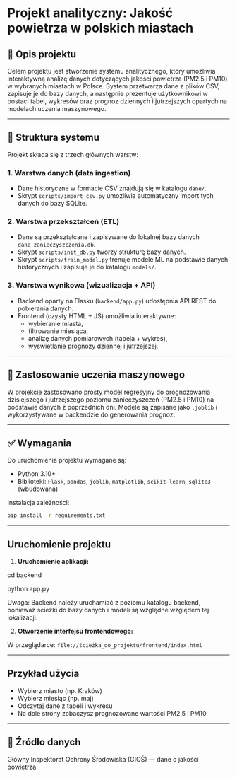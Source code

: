 
# Projekt analityczny: Jakość powietrza w polskich miastach

## 📌 Opis projektu

Celem projektu jest stworzenie systemu analitycznego, który umożliwia interaktywną analizę danych dotyczących jakości powietrza (PM2.5 i PM10) w wybranych miastach w Polsce. System przetwarza dane z plików CSV, zapisuje je do bazy danych, a następnie prezentuje użytkownikowi w postaci tabel, wykresów oraz prognoz dziennych i jutrzejszych opartych na modelach uczenia maszynowego.

---

## 🧱 Struktura systemu

Projekt składa się z trzech głównych warstw:

### 1. Warstwa danych (data ingestion)
- Dane historyczne w formacie CSV znajdują się w katalogu `dane/`.
- Skrypt `scripts/import_csv.py` umożliwia automatyczny import tych danych do bazy SQLite.

### 2. Warstwa przekształceń (ETL)
- Dane są przekształcane i zapisywane do lokalnej bazy danych `dane_zanieczyszczenia.db`.
- Skrypt `scripts/init_db.py` tworzy strukturę bazy danych.
- Skrypt `scripts/train_model.py` trenuje modele ML na podstawie danych historycznych i zapisuje je do katalogu `models/`.

### 3. Warstwa wynikowa (wizualizacja + API)
- Backend oparty na Flasku (`backend/app.py`) udostępnia API REST do pobierania danych.
- Frontend (czysty HTML + JS) umożliwia interaktywne:
  - wybieranie miasta,
  - filtrowanie miesiąca,
  - analizę danych pomiarowych (tabela + wykres),
  - wyświetlanie prognozy dziennej i jutrzejszej.

---

## 🧪 Zastosowanie uczenia maszynowego

W projekcie zastosowano prosty model regresyjny do prognozowania dzisiejszego i jutrzejszego poziomu zanieczyszczeń (PM2.5 i PM10) na podstawie danych z poprzednich dni. Modele są zapisane jako `.joblib` i wykorzystywane w backendzie do generowania prognoz.

---

## ✅ Wymagania

Do uruchomienia projektu wymagane są:

- Python 3.10+
- Biblioteki: `Flask`, `pandas`, `joblib`, `matplotlib`, `scikit-learn`, `sqlite3` (wbudowana)

Instalacja zależności:

```bash
pip install -r requirements.txt
```

---

##  Uruchomienie projektu


1. **Uruchomienie aplikacji:**

cd backend

python app.py

 Uwaga: Backend należy uruchamiać z poziomu katalogu backend, ponieważ ścieżki do bazy danych i modeli są względne względem tej lokalizacji.

2. **Otworzenie interfejsu frontendowego:**

W przeglądarce: `file://ścieżka_do_projektu/frontend/index.html`

---

##  Przykład użycia

- Wybierz miasto (np. Kraków)
- Wybierz miesiąc (np. maj)
- Odczytaj dane z tabeli i wykresu
- Na dole strony zobaczysz prognozowane wartości PM2.5 i PM10

---

## 📝 Źródło danych
Główny Inspektorat Ochrony Środowiska (GIOŚ) — dane o jakości powietrza.

